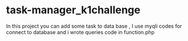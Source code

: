 # task-manager_k1challenge

In this project you can add some task to data base
, I use myqli codes for connect to database and i wrote queries code in function.php
